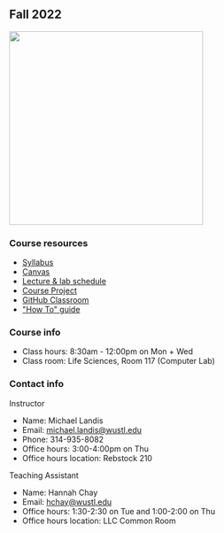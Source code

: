 ## Fall 2022

<img src="assets/home/biol4220_logo_trim.png" width="350"/>

### Course resources

* [Syllabus](https://docs.google.com/document/d/1P3TJ_bJiwFAKXKII_R3fqhgLsiTNXfowWWD4hjdMnp0/edit?usp=sharing)
* [Canvas](https://wustl.instructure.com/courses/93893)
* [Lecture & lab schedule](course_schedule.md)
* [Course Project](course_project.md)
* [GitHub Classroom](https://classroom.github.com/classrooms/69019055-practical-bioinformatics-2022)
* ["How To" guide](how_to_guide.md)


### Course info

* Class hours: 8:30am - 12:00pm on Mon + Wed
* Class room: Life Sciences, Room 117 (Computer Lab)


### Contact info

Instructor
* Name: Michael Landis
* Email: michael.landis@wustl.edu
* Phone: 314-935-8082
* Office hours: 3:00-4:00pm on Thu
* Office hours location: Rebstock 210

Teaching Assistant
* Name: Hannah Chay
* Email: hchay@wustl.edu
* Office hours: 1:30-2:30 on Tue and 1:00-2:00 on Thu
* Office hours location: LLC Common Room
